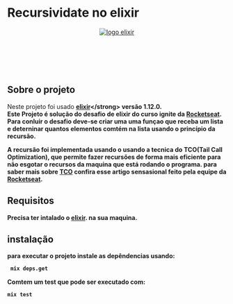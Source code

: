 
# Recursividate no elixir
<div style="text-align: center; height: 100px; width: auto;">
<a href="https://elixir-lang.org">
    <img src="https://c0.klipartz.com/pngpicture/870/337/gratis-png-elixir-lenguaje-de-programacion-funcional-de-programacion-erlang-logo-de-meetup.png" alt="logo elixir" title="elixir"/>
</a>
</div>

## Sobre o projeto
Neste projeto foi usado <strong>[elixir]("https://elixir-lang.org")</strong> versão 1.12.0.<br>
Este Projeto é solução do desafio de elixir do curso ignite da [Rocketseat]("https://github.com/rocketseat-education").
Para conluir o desafio deve-se criar uma uma funçao que receba um lista e deterninar
quantos elementos comtém na lista usando o princípio da recursão.

A recursão foi implementada usando o usando a tecnica do TCO(Tail Call Optimization), que permite 
fazer recursões de forma mais eficiente para não esgotar o recursos da maquina que está rodando o programa.
para saber mais sobre [TCO](https://www.notion.so/Recursividade-e-Tail-Call-Optimization-79f2a8103b174d6db58d8bea19546c0d) confira esse artigo sensasional feito pela equipe da [Rocketseat]("https://github.com/rocketseat-education").

## Requisitos

Precisa ter intalado o [elixir]("https://elixir-lang.org"). na sua maquina.

## instalação
para executar o projeto instale as depêndencias usando:

```sh
 mix deps.get
```
Comtem um test que pode ser executado com:

```sh
mix test
```

